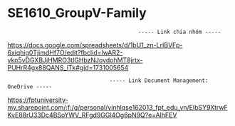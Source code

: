 # SE1610_GroupV-Family

                                             ----- Link chia nhóm -----
https://docs.google.com/spreadsheets/d/1bU1_zn-LrIBVFp-6xiqhig0TjimdHf7O/edit?fbclid=IwAR2-ykn5vDGXBJjHMRO3tlGHbzNJovdohMT8jrtx-PUHrR4gx88QANS_iTk#gid=1731005654

                                    ----- Link Document Management: OneDrive -----
https://fptuniversity-my.sharepoint.com/:f:/g/personal/vinhlqse162013_fpt_edu_vn/ElbSY9XtrwFKvE88rU33Dc4BSoYWV_RFgd9GGl4Og6pN9Q?e=AlhFEV
